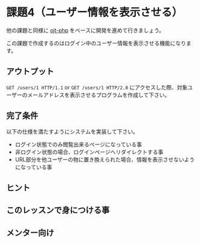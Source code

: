 # 課題4（ユーザー情報を表示させる）

他の課題と同様に [ojt-php](https://github.com/keitakn/ojt-php) をベースに開発を進めて行きましょう。

この課題で作成するのはログイン中のユーザー情報を表示させる機能になります。

## アウトプット

`GET /users/1 HTTP/1.1` or `GET /users/1 HTTP/2.0` にアクセスした際、対象ユーザーのメールアドレスを表示させるプログラムを作成して下さい。

## 完了条件

以下の仕様を満たすようにシステムを実装して下さい。

- ログイン状態でのみ閲覧出来るページになっている事
- 非ログイン状態の場合、ログインページへリダイレクトする事
- URL部分を他ユーザーの物に置き換えられた場合、情報を表示させないようになっている事

## ヒント

## このレッスンで身につける事

## メンター向け

